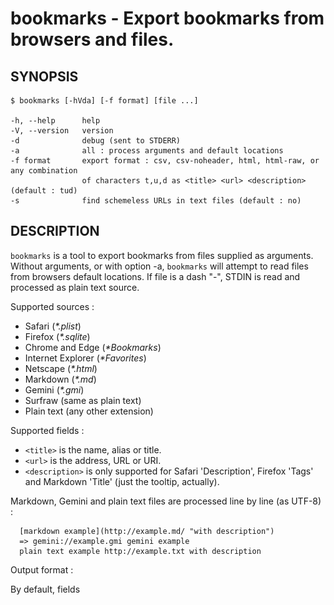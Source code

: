 bookmarks - Export bookmarks from browsers and files.
=====================================================

SYNOPSIS
--------

    $ bookmarks [-hVda] [-f format] [file ...]

    -h, --help      help
    -V, --version   version
    -d              debug (sent to STDERR)
    -a              all : process arguments and default locations
    -f format       export format : csv, csv-noheader, html, html-raw, or any combination
                    of characters t,u,d as <title> <url> <description> (default : tud)
    -s              find schemeless URLs in text files (default : no)


DESCRIPTION
-----------

`bookmarks` is a tool to export bookmarks from files supplied as arguments.
Without arguments, or with option -a, `bookmarks` will attempt to read files from browsers default locations.
If file is a dash "-", STDIN is read and processed as plain text source. 

Supported sources :

- Safari (_*.plist_)
- Firefox (_*.sqlite_)
- Chrome and Edge (_*Bookmarks_)
- Internet Explorer (_*Favorites_)
- Netscape (_*.html_)
- Markdown (_*.md_)
- Gemini (_*.gmi_)
- Surfraw (same as plain text)
- Plain text (any other extension)

Supported fields :

- `<title>` is the name, alias or title.
- `<url>` is the address, URL or URI.
- `<description>` is only supported for Safari 'Description', Firefox 'Tags' and Markdown 'Title' (just the tooltip, actually).

Markdown, Gemini and plain text files are processed line by line (as UTF-8) :
```
  [markdown example](http://example.md/ "with description")
  => gemini://example.gmi gemini example
  plain text example http://example.txt with description
```

Output format :

By default, fields <title> <url> <description> are exported as plain text. This can be changed by using option -f and specifying any combination of characters t,u,d.
Other possible values :

- `csv` : Comma-separated values with double-quotes and CR NL (RFC 4180).
- `csv-noheader` : same as above, without header line.
- `html` : Netscape Bookmarks File Format.
- `html-raw` : raw list of HTML <A> elements.


SEARCH BOOKMARKS INTERACTIVELY FROM CLI
---------------------------------------

This tool can be used to search, select and open bookmarks interactively from your terminal. The following instructions are for macOS.

![](tty.png)

Install the wonderful [fzf](https://github.com/junegunn/fzf) (available in [Homebrew](https://brew.sh)), [URI::Find](https://github.com/schwern/URI-Find) (CPAN), [App::uricolor](https://github.com/kal247/App-uricolor) (CPAN), and add these aliases to your shell :

**Open link(s) with default application :**
```
alias lk="bookmarks | uricolor | fzf --ansi --exact --multi | urifind | xargs open"
```

- `uricolor` colorizes URIs to distinguish them from title and description.
- `fzf` is a fuzzy finder : use TAB for multiple selection, press ENTER to confirm, or ESC to cancel.
- `urifind` extracts all URIs. Try `uricolor -s` and `urifind --schemeless` to find schemeless URLs.
- Selected URIs will open with your default browser or application.
- Since `open` uses macOS _Launch Services_ to determine which program to run, most common schemes such as `ftp://` or `ssh://` are automatically recognized.

N.B. On Windows, I use [busybox-w32](https://frippery.org/busybox/) and a file `lk.bat` containing : 
```
@echo off

bookmarks | uricolor | fzf --ansi --exact --multi | urifind | busybox xargs -n1 cmd /c start ""
````

**Copy link(s) to clipboard :**
```
alias lkc="bookmarks | uricolor | fzf --ansi --exact --multi | urifind | pbcopy"
```


CHECK LINKS STATUS
------------------

These examples use the tool _http_status_ provided by [HTTP::SimpleLinkChecker](https://metacpan.org/pod/HTTP::SimpleLinkChecker) (CPAN).

**Check links and show status :**
```
bookmarks -f u | xargs http_status
```

**Show only broken links (parallel) :**
```
bookmarks -f u | xargs -n10 -P16 http_status 2>/dev/null | perl -ne 'print if not /200$/'
```


INSTALLATION
------------

To install this module automatically from CPAN :

    cpan App::bookmarks

To install this module automatically from Git repository :

    cpanm https://github.com/kal247/App-bookmarks.git

To install this module manually, run the following commands :

    perl Makefile.PL
    make     
    make test
    make install


PREREQUISITES
-------------

All are optional.

- Safari : macOS
- Firefox : DBI, DBD::SQLite
- Chrome : File::Slurper, JSON
- Internet Explorer : Config::Any, Config::Tiny, Win32
- Netscape : Netscape::Bookmarks
- Plain text : URI::Find


SUPPORT AND DOCUMENTATION
-------------------------

After installing, you can find documentation for this module with the
perldoc command :

    perldoc bookmarks

You can also look for information at :

- CPAN

    [https://metacpan.org/release/App-bookmarks](https://metacpan.org/release/App-bookmarks)

- GITHUB

    [https://github.com/kal247/App-bookmarks](https://github.com/kal247/App-bookmarks)


LICENSE AND COPYRIGHT
---------------------

This software is Copyright (c) 2019-2025 by jul.

This is free software, licensed under:

    The Artistic License 2.0 (GPL Compatible)
